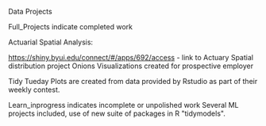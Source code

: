 Data Projects


Full_Projects indicate completed work

Actuarial Spatial Analysis: 

https://shiny.byui.edu/connect/#/apps/692/access - link to Actuary Spatial distribution project
Onions Visualizations created for prospective employer

Tidy Tueday Plots are created from data provided by Rstudio as part of their weekly contest. 

Learn_inprogress indicates incomplete or unpolished work 
Several ML projects included, use of new suite of packages in R "tidymodels".
